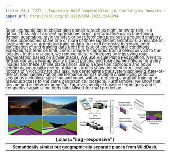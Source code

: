 ```yaml
---
title: RA-L 2022 - Improving Road Segmentation in Challenging Domains Using Similar Place Priors
paper_url: http://doi.org/10.1109/LRA.2022.3146894
---
```


<p style="line-height:0.75"> <font size="2">Road segmentation in challenging domains, such as night, snow or rain, is a difficult task. Most current approaches boost performance using fine-tuning, domain adaptation, style transfer, or by referencing previously acquired imagery. These approaches share one or more of three significant limitations: a reliance on large amounts of annotated training data that can be costly to obtain, both anticipation of and training data from the type of environmental conditions expected at inference time, and/or imagery captured from a previous visit to the location. In this research, we remove these restrictions by improving road segmentation based on similar places. We use Visual Place Recognition (VPR) to find similar but geographically distinct places, and fuse segmentations for query images and these similar place priors using a Bayesian approach and novel segmentation quality metric. Ablation studies show the need to re-evaluate notions of VPR utility for this task. We demonstrate the system achieving state-of-the-art road segmentation performance across multiple challenging condition scenarios including night time and snow, without requiring any prior training or previous access to the same geographical locations. Furthermore, we show that this method is network agnostic, improves multiple baseline techniques and is competitive against methods specialised for road prediction. </font></p>



|![Semantically similar but geographically separate places from WildDash](/assets/images/SimilarPlaces_RAL.PNG){:class="img-responsive"}|
|:--:|
|<b><font size="2">Semantically similar but geographically separate places from WildDash.</font></b>|